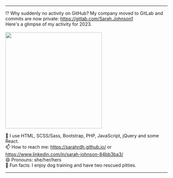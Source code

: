 
---


<!--   <img width="300" height="auto" src="https://www.dropbox.com/s/1uc42v0yw5jf7qz/IT%20crowd.gif?raw=1">
</span><br> -->
:interrobang:	Why suddenly no activity on GitHub? My company moved to GitLab and commits are now private: https://gitlab.com/Sarah.Johnson1 <br> 
Here's a glimpse of my activity for 2023. <br><br>
<img width="300" height="auto" src="https://www.dropbox.com/scl/fi/obzjglgqlzs5r9a1ox12f/git-lab-activity.jpg?rlkey=bzvciadulzonkye7r5fqwje0g&raw=1">
</span><br>

🧠 I use HTML, SCSS/Sass, Bootstrap, PHP, JavaScript, jQuery and some React. <br>
📫 How to reach me: https://sarahrdh.github.io/ or https://www.linkedin.com/in/sarah-johnson-84bb3ba3/ <br>
😄 Pronouns: she/her/hers <br>
🐶 Fun facts: I enjoy dog training and have two rescued pitties. <br>

---
